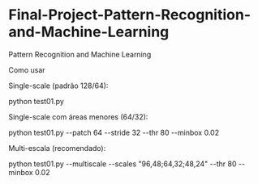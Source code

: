 # Final-Project-Pattern-Recognition-and-Machine-Learning
Pattern Recognition and Machine Learning


Como usar

Single-scale (padrão 128/64):

python test01.py


Single-scale com áreas menores (64/32):

python test01.py --patch 64 --stride 32 --thr 80 --minbox 0.02


Multi-escala (recomendado):

python test01.py --multiscale --scales "96,48;64,32;48,24" --thr 80 --minbox 0.02
